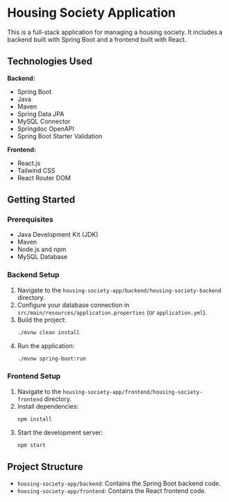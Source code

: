 # Housing Society Application

This is a full-stack application for managing a housing society. It includes a backend built with Spring Boot and a frontend built with React.

## Technologies Used

**Backend:**
* Spring Boot
* Java
* Maven
* Spring Data JPA
* MySQL Connector
* Springdoc OpenAPI
* Spring Boot Starter Validation

**Frontend:**
* React.js
* Tailwind CSS
* React Router DOM

## Getting Started

### Prerequisites

* Java Development Kit (JDK)
* Maven
* Node.js and npm
* MySQL Database

### Backend Setup

1. Navigate to the `housing-society-app/backend/housing-society-backend` directory.
2. Configure your database connection in `src/main/resources/application.properties` (or `application.yml`).
3. Build the project:
   ```bash
   ./mvnw clean install
   ```
4. Run the application:
   ```bash
   ./mvnw spring-boot:run
   ```

### Frontend Setup

1. Navigate to the `housing-society-app/frontend/housing-society-frontend` directory.
2. Install dependencies:
   ```bash
   npm install
   ```
3. Start the development server:
   ```bash
   npm start
   ```

## Project Structure

* `housing-society-app/backend`: Contains the Spring Boot backend code.
* `housing-society-app/frontend`: Contains the React frontend code.

